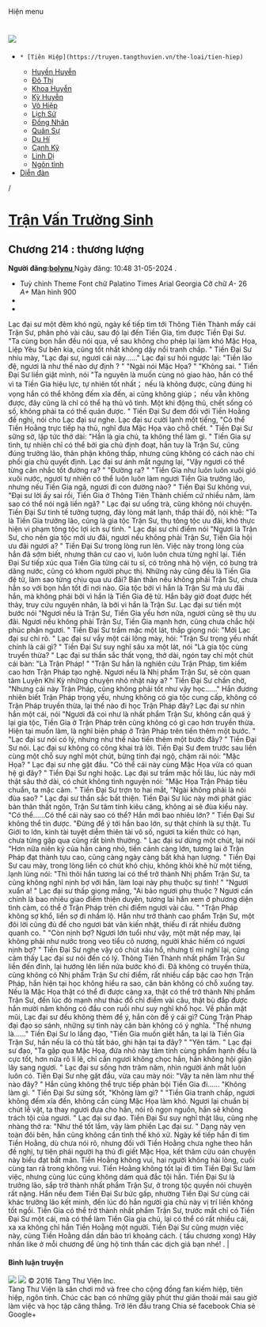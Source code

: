 Hiện menu
# [ ![](https://truyen.tangthuvien.vn/images/logo-web-gray.png) ](https://truyen.tangthuvien.vn "doc truyen")
  *     * [Tiên Hiệp](https://truyen.tangthuvien.vn/the-loai/tien-hiep)
    * [Huyền Huyễn](https://truyen.tangthuvien.vn/the-loai/huyen-huyen)
    * [Đô Thị](https://truyen.tangthuvien.vn/the-loai/do-thi)
    * [Khoa Huyễn](https://truyen.tangthuvien.vn/the-loai/khoa-huyen)
    * [Kỳ Huyễn](https://truyen.tangthuvien.vn/the-loai/ky-huyen)
    * [Võ Hiệp](https://truyen.tangthuvien.vn/the-loai/vo-hiep)
    * [Lịch Sử](https://truyen.tangthuvien.vn/the-loai/lich-su)
    * [Đồng Nhân](https://truyen.tangthuvien.vn/the-loai/dong-nhan)
    * [Quân Sự](https://truyen.tangthuvien.vn/the-loai/quan-su)
    * [Du Hí](https://truyen.tangthuvien.vn/the-loai/du-hi)
    * [Cạnh Kỹ](https://truyen.tangthuvien.vn/the-loai/canh-ky)
    * [Linh Dị](https://truyen.tangthuvien.vn/the-loai/linh-di)
    * [Ngôn tình](https://ngontinh.tangthuvien.vn/)
  * [Diễn đàn](http://tangthuvien.vn/forum)


/
# [Trận Vấn Trường Sinh](https://truyen.tangthuvien.vn/doc-truyen/tran-van-truong-sinh "Trận Vấn Trường Sinh")
## Chương 214 : thương lượng
**Người đăng:[bolynu ](https://truyen.tangthuvien.vn/converter/bolynu)**
Ngày đăng: 10:48 31-05-2024
. 
  * Tuỳ chỉnh
Theme
Font chữ
Palatino Times Arial Georgia
Cỡ chữ
_A-_ 26 _A+_
Màn hình
900
  * [](https://truyen.tangthuvien.vn/doc-truyen/tran-van-truong-sinh/chuong-214#list-comment "Bình luận")
  * [](https://truyen.tangthuvien.vn/nap-xu "Nạp tiền")


Lạc đại sư một đêm khó ngủ, ngày kế tiếp tìm tới Thông Tiên Thành mấy cái Trận Sư, phân phó vài câu, sau đó lại đến Tiền Gia, tìm được Tiền Đại Sư. "Ta cùng bọn hắn đều nói qua, về sau không cho phép lại làm khó Mặc Họa, Liệp Yêu Sư bên kia, cũng tốt nhất không dậy nổi tranh chấp. " Tiền Đại Sư nhíu mày, "Lạc đại sư, ngươi cái này......" Lạc đại sư hỏi ngược lại: "Tiền lão đệ, ngươi là như thế nào dự định ? " "Ngài nói Mặc Họa? " "Không sai. " Tiền Đại Sư liền giật mình, nói "Ta nguyên là muốn cùng nó giao hảo, hắn có thể vì ta Tiền Gia hiệu lực, tự nhiên tốt nhất； nếu là không được, cũng đúng hi vọng hắn có thể không đếm xỉa đến, ai cũng không giúp； nếu vẫn không được, đây cũng là chỉ có thể hạ thủ vô tình. Một khi động thủ, chết sống có số, không phải ta có thể quản được. " Tiền Đại Sư đem đối với Tiền Hoằng đề nghị, nói cho Lạc đại sư nghe. Lạc đại sư cười lạnh một tiếng, "Có thể Tiền Hoằng trực tiếp hạ thủ, nghĩ đưa Mặc Họa vào chỗ chết. " Tiền Đại Sư sững sờ, lập tức thở dài: "Hắn là gia chủ, ta không thể làm gì. " Tiền Gia sự tình, tự nhiên chỉ có thể bởi gia chủ định đoạt, hắn tuy là Trận Sư, cũng đúng trưởng lão, thân phận không thấp, nhưng cũng không có cách nào chi phối gia chủ quyết định. Lạc đại sư ánh mắt ngưng lại, "Vậy ngươi có thể từng cân nhắc tốt đường ra? " "Đường ra? " "Tiền Gia như luôn luôn xuôi gió xuôi nước, ngươi tự nhiên có thể luôn luôn làm ngươi Tiền Gia trưởng lão, nhưng nếu Tiền Gia ngã, ngươi đi con đường nào? " Tiền Đại Sư không vui, "Đại sư lời ấy sai rồi, Tiền Gia ở Thông Tiên Thành chiếm cứ nhiều năm, làm sao có thể nói ngã liền ngã? " Lạc đại sư uống trà, cũng không nói chuyện. Tiền Đại Sư tinh tế tưởng tượng, đáy lòng mát lạnh, thấp thái độ, nói khẽ: "Ta là Tiền Gia trưởng lão, cũng là gia tộc Trận Sư, thụ tông tộc ưu đãi, khó thực hiện vi phạm tông tộc lợi ích sự tình. " Lạc đại sư chỉ điểm nói "Ngươi là Trận Sư, cho nên gia tộc mới ưu đãi, ngươi nếu không phải Trận Sư, Tiền Gia hội ưu đãi ngươi a? " Tiền Đại Sư trong lòng run lên. Việc này trong lòng của hắn đã sớm biết, nhưng thân cư cao vị, luôn luôn chưa từng nghĩ lại. Tiền Đại Sư tiếp xúc qua Tiền Gia từng cái tu sĩ, có trông nhà hộ viện, có bưng trà dâng nước, cũng có khom người phục thị. Những này cũng đều là Tiền Gia đệ tử, làm sao từng chịu qua ưu đãi? Bản thân nếu không phải Trận Sư, chưa hẳn so với bọn hắn tốt đi nơi nào. Gia tộc bởi vì hắn là Trận Sư mà ưu đãi hắn, mà không phải bởi vì hắn là Tiền Gia đệ tử. Hắn bây giờ đoạt được hết thảy, truy cứu nguyên nhân, là bởi vì hắn là Trận Sư. Lạc đại sư tiến một bước nói "Ngươi nếu là Trận Sư, Tiền Gia yếu hơn nữa, ngươi cũng sẽ thụ ưu đãi. Ngươi nếu không phải Trận Sư, Tiền Gia mạnh hơn, cũng chưa chắc hội phúc phận ngươi. " Tiền Đại Sư trầm mặc một lát, thấp giọng nói: "Mời Lạc đại sư chỉ rõ. " Lạc đại sư vẩy một cái lông mày, hỏi: "Trận Sư trọng yếu nhất chính là cái gì? " Tiền Đại Sư suy nghĩ sâu xa một lát, nói "Là gia tộc cùng truyền thừa? " Lạc đại sư thần sắc thất vọng, thở dài, ngón tay chỉ một chút cái bàn: "Là Trận Pháp! " "Trận Sư hẳn là nghiên cứu Trận Pháp, tìm kiếm cao hơn Trận Pháp tạo nghệ. Ngươi nếu là Nhị phẩm Trận Sư, sẽ còn quan tâm Luyện Khí Kỳ những chuyện nhỏ nhặt này a? " Tiền Đại Sư chần chờ, "Nhưng cái này Trận Pháp, cũng không phải tốt như vậy học......" Hắn đương nhiên biết Trận Pháp trọng yếu, nhưng không có gia tộc cung cấp, không có Trận Pháp truyền thừa, lại thế nào đi học Trận Pháp đây? Lạc đại sư nhìn hắn một cái, nói "Ngươi đã coi như là nhất phẩm Trận Sư, không cần quá ỷ lại gia tộc, Tiền Gia ở Trận Pháp trên cũng không có gì cao hơn truyền thừa. Hiện tại muốn làm, là nghĩ biện pháp ở Trận Pháp trên tiến thêm một bước. " "Lạc đại sư nói có lý, nhưng như thế nào tiến thêm một bước đây? " Tiền Đại Sư nói. Lạc đại sư không có công khai trả lời. Tiền Đại Sư đem trước sau liền cùng một chỗ suy nghĩ một chút, bừng tỉnh đại ngộ, chậm rãi nói: "Mặc Họa? " Lạc đại sư nhẹ gật đầu. "Có thể cái này cùng Mặc Họa vừa có quan hệ gì đây? " Tiền Đại Sư nghi hoặc. Lạc đại sư trầm mặc hồi lâu, lúc này mới thật sâu thở dài, có chút không tình nguyện nói: "Mặc Họa Trận Pháp tiêu chuẩn, ta mặc cảm. " Tiền Đại Sư trợn to hai mắt, "Ngài không phải là nói đùa sao? " Lạc đại sư thần sắc bất thiện. Tiền Đại Sư lúc này mới phát giác bản thân thất ngôn, Trận Sư tâm tính kiêu căng, không ai sẽ đùa kiểu này. "Có thể......Có thể cái này sao có thể? Hắn mới bao nhiêu lớn? " Tiền Đại Sư không thể tin được. "Đừng để ý tới hắn bao lớn, sự thật chính là sự thật. Tu Giới to lớn, kinh tài tuyệt diễm thiên tài vô số, ngươi ta kiến thức có hạn, chưa từng gặp qua cũng rất bình thường. " Lạc đại sư dừng một chút, lại nói "Hơn nữa niên kỷ của hắn càng nhỏ, tiền cảnh càng lớn, tương lai ở Trận Pháp đạt thành tựu cao, cũng càng ngày càng bất khả hạn lượng. " Tiền Đại Sư cau mày, trong lòng liền có chút khó chịu, không khỏi khẽ hừ một tiếng, lạnh lùng nói: "Thì thôi hắn tương lai có thể trở thành Nhị phẩm Trận Sư, ta cũng không nghĩ nịnh bợ với hắn, làm loại này phụ thuộc sự tình! " "Ngươi xuẩn a! " Lạc đại sư thấp giọng mắng, "Ai bảo ngươi phụ thuộc ? Ngươi cần chính là bao nhiêu giao điểm thiện duyên, tương lai hắn xem ở phương diện tình cảm, có thể ở Trận Pháp trên chỉ điểm ngươi vài câu. " "Trận Pháp không sợ khổ, liền sợ đi nhầm lộ. Hắn như trở thành cao phẩm Trận Sư, một đôi lời cũng đủ để cho ngươi bát vân kiến nhật, thiếu đi rất nhiều đường quanh co. " "Còn nịnh bợ? Ngươi lớn tuổi như vậy, một mặt nếp may, lại không phải như nước trong veo tiểu cô nương, người khác hiếm có ngươi nịnh bợ? " Tiền Đại Sư nghe vậy có chút xấu hổ, nhưng tỉ mỉ nghĩ lại, cũng cảm thấy Lạc đại sư nói đến có lý. Thông Tiên Thành nhất phẩm Trận Sư liền đến đỉnh, lại hướng lên liền nửa bước khó đi. Đã không có truyền thừa, cũng không có Nhị phẩm Trận Sư chỉ điểm, rất nhiều cấp bậc cao hơn Trận Pháp, hắn hiện tại học không hiểu ra sao, căn bản không có chỗ xuống tay. Nếu là Mặc Họa thật có thể đi được càng xa, thật có thể trở thành Nhị phẩm Trận Sư, đến lúc đó mạnh như thác đổ chỉ điểm vài câu, thật bù đắp được hắn mười năm không có đầu con ruồi như suy nghĩ khổ học. Về phần mặt mũi, Lạc đại sư đều không thèm để ý, hắn còn để ý cái gì? Cùng Trận Pháp đại đạo so sánh, những sự tình này căn bản không có ý nghĩa. "Thế nhưng là......" Tiền Đại Sư lo lắng đạo, "Tiền Gia muốn giết hắn, ta lại là Tiền Gia Trận Sư, hắn nếu là có thù tất báo, ghi hận tại ta đây? " "Yên tâm. " Lạc đại sư đạo, "Ta gặp qua Mặc Họa, đứa nhỏ này tâm tính cùng phẩm hạnh đều là cực tốt, hơn nữa rõ lí lẽ, chỉ cần ngươi không chọc hắn, hắn không hội giận lây sang ngươi. " Lạc đại sư sống hơn trăm năm, nhìn người ánh mắt luôn luôn có. Tiền Đại Sư nhẹ gật đầu, vừa cau mày nói: "Vậy ta nên làm như thế nào đây? " Hắn cũng không thể trực tiếp phản bội Tiền Gia đi...... "Không làm gì. " Tiền Đại Sư sửng sốt, "Không làm gì? " "Tiền Gia tranh chấp, ngươi không đếm xỉa đến, không cần cùng Mặc Họa làm khó. Ngươi lại chuẩn bị chút lễ vật, ta thay ngươi đưa cho hắn, nói rõ ngọn nguồn, hắn sẽ không trách tội của ngươi. " Lạc đại sư đạo. Tiền Đại Sư suy nghĩ thật lâu, cũng nhẹ nhàng thở ra: "Như thế tốt lắm, vậy làm phiền Lạc đại sư. " Dạng này vẹn toàn đôi bên, hắn cũng không cần tình thế khó xử. Ngày kế tiếp hắn đi tìm Tiền Hoằng, dù chưa nói rõ, nhưng đối với Tiền Hoằng chưa nghe theo hắn đề nghị, tự tiện phái người hạ thủ đi giết Mặc Họa, kết thâm cừu oán chuyện này biểu đạt bất mãn. Tiền Hoằng không vui, hai người không hài lòng, cuối cùng tan rã trong không vui. Tiền Hoằng không tốt lại đi tìm Tiền Đại Sư làm việc, nhưng cùng lúc cũng không dám quá đắc tội hắn. Tiền Đại Sư là trưởng lão, sắp trở thành nhất phẩm Trận Sư, ở trong tộc quyền nói chuyện rất nặng. Hắn nếu đem Tiền Đại Sư bức gấp, nhường Tiền Đại Sư cùng cái khác trưởng lão kết minh, đến lúc đó hắn người gia chủ này vị trí liền không tốt ngồi. Tiền Gia có thể trở thành nhất phẩm Trận Sư, trước mắt chỉ có Tiền Đại Sư một cái, mà có thể làm Tiền Gia gia chủ, lại có thể có rất nhiều cái, xa xa không chỉ hắn Tiền Hoằng một người. Tiền Đại Sư cũng mượn việc này, cùng Tiền Hoằng dần dần bảo trì khoảng cách. ( tấu chương xong) 
Hãy nhấn like ở mỗi chương để ủng hộ tinh thần các dịch giả bạn nhé!
. 
|
#### Bình luận truyện
![](https://truyen.tangthuvien.vn/images/ajax-loader-tr.gif)
![](https://truyen.tangthuvien.vn/images/logo-web-gray.png)
© 2016 Tàng Thư Viện Inc.  
Tàng Thư Viện là sân chơi mở và free cho cộng đồng fan kiếm hiệp, tiên hiệp, ngôn tình. Chúc các bạn có những giây phút thư giãn thoải mái sau giờ làm việc và học tập căng thẳng. 
Trở lên đầu trang
Chia sẻ facebook
Chia sẻ Google+
